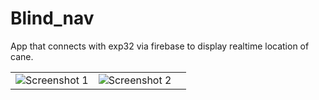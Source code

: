 # Blind_nav

App that connects with exp32 via firebase to display realtime location of cane.


||||
|--------------|--------------|--------------|
| ![Screenshot 1](assets/(1).png) | ![Screenshot 2](assets/(2).png) |

